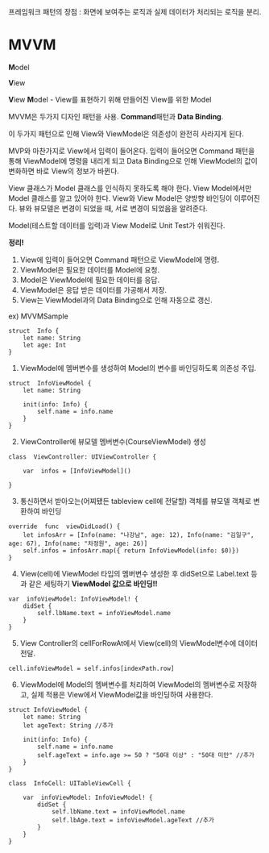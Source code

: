 
프레임워크 패턴의 장점 : 화면에 보여주는 로직과 실제 데이터가 처리되는 로직을 분리.

# MVVM
**M**odel

**V**iew

**V**iew **M**odel - View를 표현하기 위해 만들어진 View를 위한 Model


MVVM은 두가지 디자인 패턴을 사용. 
**Command**패턴과 **Data Binding**.

이 두가지 패턴으로 인해 View와 ViewModel은 의존성이 완전히 사라지게 된다.

MVP와 마찬가지로 View에서 입력이 들어온다. 
입력이 들어오면 Command 패턴을 통해 ViewModel에 명령을 내리게 되고 Data Binding으로 인해 ViewModel의 값이 변화하면 바로 View의 정보가 바뀐다.

View 클래스가 Model 클래스를 인식하지 못하도록 해야 한다.
View Model에서만 Model 클래스를 알고 있어야 한다. View와 View Model은 양방향 바인딩이 이루어진다.
뷰와  뷰모델은  변경이  되었을  때, 서로  변경이  되었음을  알려준다.

Model(테스트할 데이터를 입력)과 View Model로 Unit Test가 쉬워진다.


**정리!**
1.  View에 입력이 들어오면 Command 패턴으로 ViewModel에 명령.
2.  ViewModel은 필요한 데이터를 Model에 요청.
3.  Model은 ViewModel에 필요한 데이터를 응답.
4.  ViewModel은 응답 받은 데이터를 가공해서 저장.
5.  View는 ViewModel과의 Data Binding으로 인해 자동으로 갱신.




ex) MVVMSample 
```
struct  Info {
	let name: String
	let age: Int
}
```
1. ViewModel에 멤버변수를 생성하여 Model의 변수를 바인딩하도록 의존성 주입.

```
struct  InfoViewModel {
	let name: String

	init(info: Info) {
		self.name = info.name
	}
}
```


2. ViewController에 뷰모델 멤버변수(CourseViewModel) 생성
```
class  ViewController: UIViewController {

	var  infos = [InfoViewModel]()
	
}
```

3. 통신하면서 받아오는(어찌됐든 tableview cell에 전달할) 객체를  뷰모델  객체로  변환하여  바인딩

```
override  func  viewDidLoad() {
	let infosArr = [Info(name: "나강남", age: 12), Info(name: "김일구", age: 67), Info(name: "차정원", age: 26)]
	self.infos = infosArr.map({ return InfoViewModel(info: $0)})
}
```
4. View(cell)에 ViewModel 타입의 멤버변수 생성한 후 didSet으로 Label.text 등과 같은 세팅하기
**ViewModel 값으로 바인딩!!**

```
var  infoViewModel: InfoViewModel! {
	didSet {
		self.lbName.text = infoViewModel.name
	}
}
```
5. View Controller의 cellForRowAt에서 View(cell)의 ViewModel변수에 데이터 전달. 
```
cell.infoViewModel = self.infos[indexPath.row]
```

6. ViewModel에 Model의 멤버변수를 처리하여 ViewModel의 멤버변수로 저장하고, 실제 적용은 View에서 ViewModel값을 바인딩하여 사용한다.
```
struct InfoViewModel {
	let name: String
	let ageText: String //추가

	init(info: Info) {
		self.name = info.name
		self.ageText = info.age >= 50 ? "50대 이상" : "50대 미만" //추가
	}
}
```

```
class  InfoCell: UITableViewCell {

	var  infoViewModel: InfoViewModel! {
		didSet {
			self.lbName.text = infoViewModel.name
			self.lbAge.text = infoViewModel.ageText //추가
		}
	}
}

```
